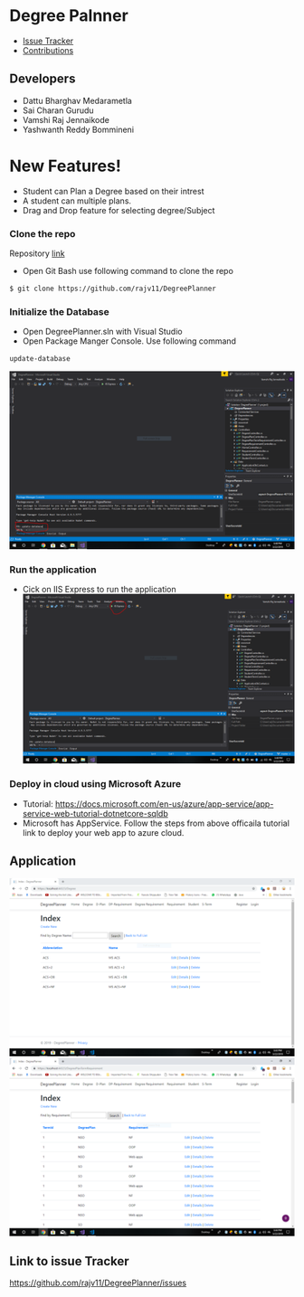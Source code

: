 # Degree Palnner
- [Issue Tracker](https://github.com/rajv11/DegreePlanner/issues)
- [Contributions](https://github.com/rajv11/DegreePlanner/graphs/contributors)
## Developers

  - Dattu Bharghav Medarametla
  - Sai Charan Gurudu
  - Vamshi Raj Jennaikode
  - Yashwanth Reddy Bommineni

# New Features!

  - Student can Plan a Degree based on their intrest
  - A student can multiple plans.
  - Drag and Drop feature for selecting degree/Subject

### Clone the repo
Repository [link](https://github.com/rajv11/DegreePlanner)
 - Open Git Bash use following command to clone the repo
 ```sh
 $ git clone https://github.com/rajv11/DegreePlanner
```
 
### Initialize the Database
- Open DegreePlanner.sln with Visual Studio 
- Open Package Manger Console. Use following command
 ```sh
update-database
```
![](https://github.com/rajv11/DegreePlanner/blob/master/Docs/PM.PNG)
### Run the application
- Cick on IIS Express to run the application
![](https://github.com/rajv11/DegreePlanner/blob/master/Docs/run.PNG)

### Deploy in cloud using Microsoft Azure
- Tutorial: https://docs.microsoft.com/en-us/azure/app-service/app-service-web-tutorial-dotnetcore-sqldb
- Microsoft has AppService. Follow the steps from above officaila tutorial link to deploy your web app to azure cloud.

## Application
![](https://github.com/rajv11/DegreePlanner/blob/master/Docs/demo.PNG)
![](https://github.com/rajv11/DegreePlanner/blob/master/Docs/demo1.PNG)

## Link to issue Tracker

https://github.com/rajv11/DegreePlanner/issues
